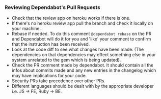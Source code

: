 ### Reviewing Dependabot's Pull Requests

- Check that the review app on heroku works if there is one. 
- If there's no heroku review app pull the branch and check it locally on your machine.
- Rebase if needed. 
To do this comment `@dependabot rebase` on the PR and Dependabot will do it for you and 'like' your comment to confirm that the instruction has been received.
- Look at the code diff to see what changes have been made.
(The dependencies on that dependencies may effect something else in your system unrelated to the gem which is being updated).
- Check the PR comment made by dependabot.
It should contain all the infos about commits made and any new entries in the changelog which may have implications for your code.
- Security PRs take precedence over other PRs.
- Different languages should be dealt with by the appropriate developer i.e. JS -> FE, Ruby -> BE.

